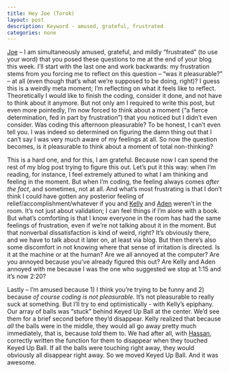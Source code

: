 ```yaml
---
title: Hey Joe (Torok)
layout: post
description: Keyword - amused, grateful, frustrated
categories: none
---
```

[Joe](http://joetorok.github.io/blog/2016-03-09/frustration-new-key.html) – I am simultaneously amused, grateful, and mildly “frustrated” (to use your word) that you posed these questions to me at the end of your blog this week. I’ll start with the last one and work backwards: my frustration stems from you forcing me to reflect on this question – “was it pleasurable?” – at all (even though that’s what we’re supposed to be doing, right)? I guess this is a weirdly meta moment; I’m reflecting on what it feels like to reflect. Theoretically I would like to finish the coding, consider it done, and not have to think about it anymore. But not only am I required to write this post, but even more pointedly, I’m now forced to think about a moment (“a fierce determination, fed in part by frustration”) that you noticed but I didn’t even consider. Was coding this afternoon pleasurable? To be honest, I can’t even tell you. I was indeed so determined on figuring the damn thing out that I can’t say I was very much aware of my feelings at all. So now the question becomes, is it pleasurable to think about a moment of total non-thinking? 

This is a hard one, and for this, I am grateful. Because now I can spend the rest of my blog post trying to figure this out. Let’s put it this way: when I’m reading, for instance, I feel extremely attuned to what I am thinking and feeling in the moment. But when I’m coding, the feeling always comes *after the fact*, and sometimes, not at all. And what’s most frustrating is that I don’t think I could have gotten any posterior feeling of relief/accomplishment/whatever if you and [Kelly](http://kellypolasek.github.io/) and [Aden](http://adenj86.github.io/) weren’t in the room. It’s not just about validation; I can feel things if I’m alone with a book. But what’s comforting is that I know everyone in the room has had the same feelings of frustration, even if we’re not talking about it in the moment. But that nonverbal dissatisfaction is kind of weird, right? It’s obviously there, and we have to talk about it later on, at least via blog. But then there’s also some discomfort in not knowing where that sense of irritation is directed. Is it at the machine or at the human? Are we all annoyed at the computer? Are you annoyed because you’ve already figured this out? Are Kelly and Aden annoyed with me because I was the one who suggested we stop at 1:15 and it’s now 2:20?

Lastly – I’m amused because 1) I think you’re trying to be funny and 2) because *of course coding is not pleasurable*. It’s not pleasurable to really suck at something. But I’ll try to end optimistically - with Kelly’s epiphany. Our array of balls was “stuck” behind Keyed Up Ball at the center. We’d see them for a brief second before they’d disappear. Kelly realized that because *all* the balls were in the middle, they would all go away pretty much immediately, that is, because *told* them to. We had after all, with [Hassan](http://hassana85.github.io/), correctly written the function for them to disappear when they touched Keyed Up Ball. If all the balls were touching right away, they would obviously all disappear right away. So we moved Keyed Up Ball. And it was awesome. 

